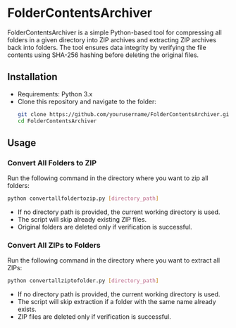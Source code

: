 # FolderContentsArchiver

FolderContentsArchiver is a simple Python-based tool for compressing all folders in a given directory into ZIP archives and extracting ZIP archives back into folders. The tool ensures data integrity by verifying the file contents using SHA-256 hashing before deleting the original files.

## Installation
- Requirements: Python 3.x
- Clone this repository and navigate to the folder:
  ```sh
  git clone https://github.com/yourusername/FolderContentsArchiver.git
  cd FolderContentsArchiver
  ```

## Usage

### Convert All Folders to ZIP
Run the following command in the directory where you want to zip all folders:
```sh
python convertallfoldertozip.py [directory_path]
```
- If no directory path is provided, the current working directory is used.
- The script will skip already existing ZIP files.
- Original folders are deleted only if verification is successful.

### Convert All ZIPs to Folders
Run the following command in the directory where you want to extract all ZIPs:
```sh
python convertallziptofolder.py [directory_path]
```
- If no directory path is provided, the current working directory is used.
- The script will skip extraction if a folder with the same name already exists.
- ZIP files are deleted only if verification is successful.
